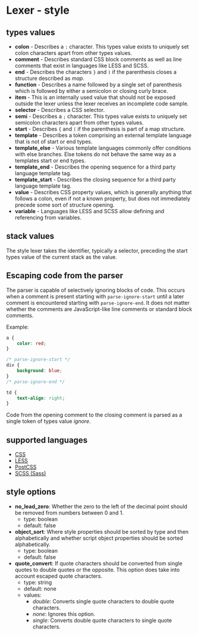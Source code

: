 # Lexer - style

## types values
* **colon** - Describes a `:` character. This types value exists to uniquely set colon characters apart from other types values.
* **comment** - Describes standard CSS block comments as well as line comments that exist in languages like LESS and SCSS.
* **end** - Describes the characters `}` and `)` if the parenthesis closes a structure described as *map*.
* **function** - Describes a name followed by a single set of parenthesis which is followed by either a semicolon or closing curly brace.
* **item** - This is an internally used value that should not be exposed outside the lexer unless the lexer receives an incomplete code sample.
* **selector** - Describes a CSS selector.
* **semi** - Describes a `;` character. This types value exists to uniquely set semicolon characters apart from other types values.
* **start** -  Describes `{` and `(` if the parenthesis is part of a map structure.
* **template** - Describes a token comprising an external template language that is not of start or end types.
* **template_else** - Various template languages commonly offer conditions with else branches.  Else tokens do not behave the same way as a templates start or end types.
* **template_end** - Describes the opening sequence for a third party language template tag.
* **template_start** - Describes the closing sequence for a third party language template tag.
* **value** - Describes CSS property values, which is generally anything that follows a colon, even if not a known property, but does not immediately precede some sort of structure opening.
* **variable** - Languages like LESS and SCSS allow defining and referencing from variables.

## stack values
The style lexer takes the identifier, typically a selector, preceding the start types value of the current stack as the value.

## Escaping code from the parser
The parser is capable of selectively ignoring blocks of code.  This occurs when a comment is present starting with `parse-ignore-start` until a later comment is encountered starting with `parse-ignore-end`.  It does not matter whether the comments are JavaScript-like line comments or standard block comments.

Example:

```css
a {
    color: red;
}

/* parse-ignore-start */
div {
    background: blue;
}
/* parse-ignore-end */

td {
    text-align: right;
}
```

Code from the opening comment to the closing comment is parsed as a single token of types value *ignore*.

<!-- Everything below this line is dynamically generated! -->

## supported languages
* [CSS](https://www.w3.org/Style/CSS/#news)
* [LESS](http://lesscss.org/)
* [PostCSS](https://postcss.org/)
* [SCSS (Sass)](https://sass-lang.com/)

## style options
* **no_lead_zero**: Whether the zero to the left of the decimal point should be removed from numbers between 0 and 1.
   - type: boolean
   - default: false
* **object_sort**: Where style properties should be sorted by type and then alphabetically and whether script object properties should be sorted alphabetically.
   - type: boolean
   - default: false
* **quote_convert**: If quote characters should be converted from single quotes to double quotes or the opposite. This option does take into account escaped quote characters.
   - type: string
   - default: none
   - values:
      * *double*: Converts single quote characters to double quote characters.
      * *none*: Ignores this option.
      * *single*: Converts double quote characters to single quote characters.